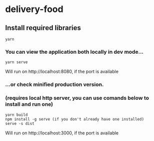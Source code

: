 # delivery-food

## Install required libraries
```
yarn
```

### You can view the application both locally in dev mode...
```
yarn serve
```

Will run on http://localhost:8080, if the port is available

### ...or check minified production version.
### (requires local http server, you can use comands below to install and run one)
```
yarn build
npm install -g serve (if you don't already have one installed)
serve -s dist
```

Will run on http://localhost:3000, if the port is available